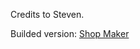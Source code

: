 Credits to Steven.

Builded version: [Shop Maker](https://github.com/WhyWolfie/GunZ-The-Duel/raw/master/Tools/xmlgenerator/Shop%20Maker.zip)
